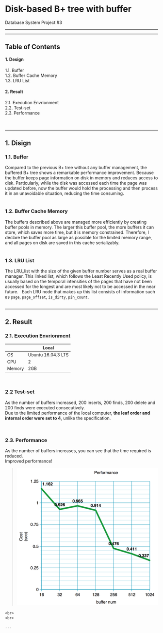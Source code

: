 # Disk-based B+ tree with buffer

Database System Project #3

---
---

## Table of Contents

#### 1. Design
1.1. Buffer <br>
1.2. Buffer Cache Memory <br>
1.3. LRU List <br>

#### 2. Result
2.1. Execution Envrionment <br>
2.2. Test-set <br>
2.3. Performance <br>
<br>
<br>

---

## 1. Disign

#### <h3>1.1. Buffer

Compared to the previous B+ tree without any buffer management, the buffered B+ tree shows a remarkable performance improvement. Because the buffer keeps page information on disk in memory and reduces access to disk. Particularly, while the disk was accessed each time the page was updated before, now the buffer would hold the processing and then process it in an unavoidable situation, reducing the time consuming.
<br><br>

#### <h3>1.2. Buffer Cache Memory

The buffers described above are managed more efficiently by creating buffer pools in memory. The larger this buffer pool, the more buffers it can store, which saves more time, but it is memory constrained. Therefore, I declare the buffer pool as large as possible for the limited memory range, and all pages on disk are saved in this cache serializably. 
<br><br>

#### <h3>1.3. LRU List

The LRU_list with the size of the given buffer number serves as a real buffer manager. This linked list, which follows the Least Recently Used policy, is usually based on the temporal intensities of the pages that have not been accessed for the longest and are most likely not to be accessed in the near future.   Each LRU node that makes up this list
consists of information such as `page`, `page_offset`, `is_dirty`, `pin_count`.
<br><br>

---

## 2. Result

#### <h3>2.1. Execution Envrionment

|        	| Local              	| 
|--------	|--------------------	|
| OS     	| Ubuntu 16.04.3 LTS 	| 
| CPU    	| 2                  	| 
| Memory 	| 2GB                	| 


<br>

#### <h3>2.2 Test-set

As the number of buffers increased, 200 inserts, 200 finds, 200 delete and 200 finds were executed consecutively.<br>
Due to the limited performance of the local computer, **the leaf order and internal order were set to 4**, unlike the specification.

<br>

#### <h3>2.3. Performance

As the number of buffers increases, you can see that the time required is reduced. <br>
Improved performance!
<br>

> ![graph](./image/buffer_performance.png)

	<br>
	<br>

	---


